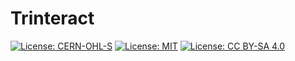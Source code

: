 # Trinteract

[![License: CERN-OHL-S](https://img.shields.io/badge/Hardware%20License-CERN--OHL--S-blueviolet)](https://opensource.org/licenses/MIT)
[![License: MIT](https://img.shields.io/badge/Software%20License-MIT-yellow)](https://opensource.org/licenses/MIT)
[![License: CC BY-SA 4.0](https://img.shields.io/badge/Documentation%20License-CC_BY--SA_4.0-lightgrey)](https://creativecommons.org/licenses/by-sa/4.0/)


